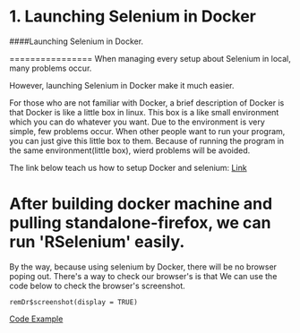 # 1. Launching Selenium in Docker

####Launching Selenium in Docker.

================
When managing every setup about Selenium in local, many problems occur.

However, launching Selenium in Docker make it much easier.

For those who are not familiar with Docker, a brief description of Docker is that Docker is like a little box in linux. This box is a like small environment which you can do whatever you want. Due to the environment is very simple, few problems occur. When other people want to run your program, you can just give this little box to them. Because of running the program in the same environment(little box), wierd problems will be avoided.

The link below teach us how to setup Docker and selenium:
[Link](http://rpubs.com/johndharrison/RSelenium-Docker)

After building docker machine and pulling standalone-firefox, we can run 'RSelenium' easily.
================

By the way, because using selenium by Docker, there will be no browser poping out.
There's a way to check our browser's is that We can use the code below to check the browser's screenshot.

```
remDr$screenshot(display = TRUE)
```



[Code Example](https://github.com/r3dmaohong/R-Memo/blob/master/)